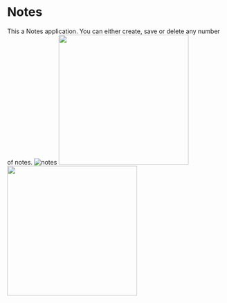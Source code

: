# Notes
This a Notes application. You can either create, save or delete any number of notes. 
![notes](https://user-images.githubusercontent.com/39986507/70393505-b5326880-1a10-11ea-82e2-c879ef9cc883.png)
<img src="https://user-images.githubusercontent.com/39986507/70393508-c11e2a80-1a10-11ea-939d-9ac99d89e6c6.png" width="300">
<img src="https://user-images.githubusercontent.com/39986507/70393507-bbc0e000-1a10-11ea-8706-19c443412c70.png" width="300">
